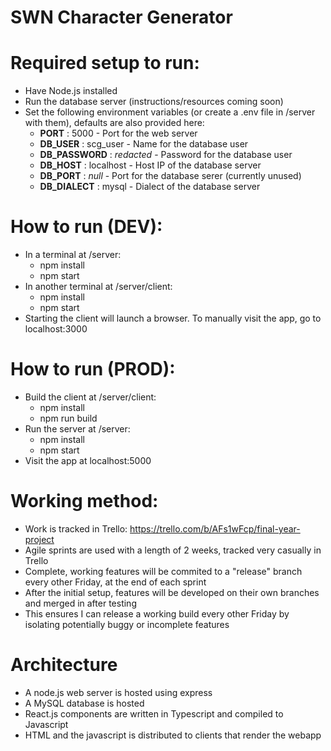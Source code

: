 # SWN Character Generator

# Required setup to run:
- Have Node.js installed
- Run the database server (instructions/resources coming soon)
- Set the following environment variables (or create a .env file in /server with them), defaults are also provided here:
    - **PORT** : 5000 - Port for the web server
    - **DB_USER** : scg_user - Name for the database user
    - **DB_PASSWORD** : *redacted* - Password for the database user
    - **DB_HOST** : localhost - Host IP of the database server
    - **DB_PORT** : *null* - Port for the database serer (currently unused)
    - **DB_DIALECT** : mysql - Dialect of the database server

# How to run (DEV):
- In a terminal at /server:
    - npm install
    - npm start
- In another terminal at /server/client:
    - npm install
    - npm start
- Starting the client will launch a browser. To manually visit the app, go to localhost:3000

# How to run (PROD):
- Build the client at /server/client:
    - npm install
    - npm run build
- Run the server at /server:
    - npm install
    - npm start
- Visit the app at localhost:5000

# Working method:
- Work is tracked in Trello: https://trello.com/b/AFs1wFcp/final-year-project
- Agile sprints are used with a length of 2 weeks, tracked very casually in Trello
- Complete, working features will be commited to a "release" branch every other Friday, at the end of each sprint
- After the initial setup, features will be developed on their own branches and merged in after testing
- This ensures I can release a working build every other Friday by isolating potentially buggy or incomplete features

# Architecture
- A node.js web server is hosted using express
- A MySQL database is hosted
- React.js components are written in Typescript and compiled to Javascript
- HTML and the javascript is distributed to clients that render the webapp